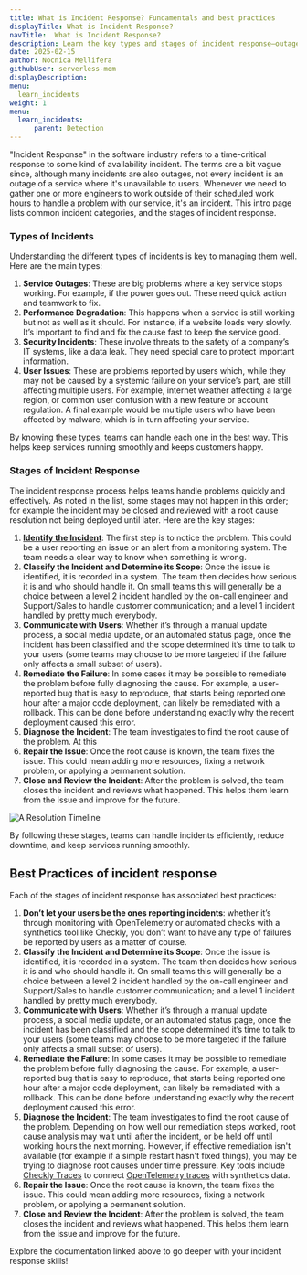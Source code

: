 ```yaml
---
title: What is Incident Response? Fundamentals and best practices
displayTitle: What is Incident Response?
navTitle:  What is Incident Response? 
description: Learn the key types and stages of incident response—outages, performance issues, security events, user‑reported problems—and keep your services resilient.
date: 2025-02-15
author: Nocnica Mellifera
githubUser: serverless-mom
displayDescription: 
menu:
  learn_incidents
weight: 1
menu:
  learn_incidents:
      parent: Detection
---
```

"Incident Response" in the software industry refers to a time-critical response to some kind of availability incident. The terms are a bit vague since, although many incidents are also outages, not every incident is an outage of a service where it's unavailable to users. Whenever we need to gather one or more engineers to work outside of their scheduled work hours to handle a problem with our service, it's an incident. This intro page lists common incident categories, and the stages of incident response.

### Types of Incidents

Understanding the different types of incidents is key to managing them well. Here are the main types:

1. **Service Outages**: These are big problems where a key service stops working. For example, if the power goes out. These need quick action and teamwork to fix.
2. **Performance Degradation**: This happens when a service is still working but not as well as it should. For instance, if a website loads very slowly. It’s important to find and fix the cause fast to keep the service good.
3. **Security Incidents**: These involve threats to the safety of a company’s IT systems, like a data leak. They need special care to protect important information.
4. **User Issues**: These are problems reported by users which, while they may not be caused by a systemic failure on your service’s part, are still affecting multiple users. For example, internet weather affecting a large region, or common user confusion with a new feature or account regulation. A final example would be multiple users who have been affected by malware, which is in turn affecting your service.

By knowing these types, teams can handle each one in the best way. This helps keep services running smoothly and keeps customers happy.

### Stages of Incident Response

The incident response process helps teams handle problems quickly and effectively. As noted in the list, some stages may not happen in this order; for example the incident may be closed and reviewed with a root cause resolution not being deployed until later. Here are the key stages:

1. **[Identify the Incident](/learn/incidents/detection-best-practices/)**: The first step is to notice the problem. This could be a user reporting an issue or an alert from a monitoring system. The team needs a clear way to know when something is wrong.
2. **Classify the Incident and Determine its Scope**: Once the issue is identified, it is recorded in a system. The team then decides how serious it is and who should handle it. On small teams this will generally be a choice between a level 2 incident handled by the on-call engineer and Support/Sales to handle customer communication; and a level 1 incident handled by pretty much everybody.
3. **Communicate with Users**: Whether it’s through a manual update process, a social media update, or an automated status page, once the incident has been classified and the scope determined it’s time to talk to your users (some teams may choose to be more targeted if the failure only affects a small subset of users).
4. **Remediate the Failure**: In some cases it may be possible to remediate the problem before fully diagnosing the cause. For example, a user-reported bug that is easy to reproduce, that starts being reported one hour after a major code deployment, can likely be remediated with a rollback. This can be done before understanding exactly why the recent deployment caused this error.
5. **Diagnose the Incident**: The team investigates to find the root cause of the problem. At this 
6. **Repair the Issue**: Once the root cause is known, the team fixes the issue. This could mean adding more resources, fixing a network problem, or applying a permanent solution.
7. **Close and Review the Incident**: After the problem is solved, the team closes the incident and reviews what happened. This helps them learn from the issue and improve for the future. 

![A Resolution Timeline](/learn/images/incident-response-layers.png)


By following these stages, teams can handle incidents efficiently, reduce downtime, and keep services running smoothly.

## Best Practices of incident response

Each of the stages of incident response has associated best practices:

1. **Don’t let your users be the ones reporting incidents**: whether it’s through monitoring with OpenTelemetry or automated checks with a synthetics tool like Checkly, you don’t want to have any type of failures be reported by users as a matter of course.
2. **Classify the Incident and Determine its Scope**: Once the issue is identified, it is recorded in a system. The team then decides how serious it is and who should handle it. On small teams this will generally be a choice between a level 2 incident handled by the on-call engineer and Support/Sales to handle customer communication; and a level 1 incident handled by pretty much everybody.
3. **Communicate with Users**: Whether it’s through a manual update process, a social media update, or an automated status page, once the incident has been classified and the scope determined it’s time to talk to your users (some teams may choose to be more targeted if the failure only affects a small subset of users).
4. **Remediate the Failure**: In some cases it may be possible to remediate the problem before fully diagnosing the cause. For example, a user-reported bug that is easy to reproduce, that starts being reported one hour after a major code deployment, can likely be remediated with a rollback. This can be done before understanding exactly why the recent deployment caused this error.
5. **Diagnose the Incident**: The team investigates to find the root cause of the problem. Depending on how well our remediation steps worked, root cause analysis may wait until after the incident, or be held off until working hours the next morning. However, if effective remediation isn't available (for example if a simple restart hasn't fixed things), you may be trying to diagnose root causes under time pressure. Key tools include [Checkly Traces](https://www.checklyhq.com/docs/traces-open-telemetry/) to connect [OpenTelemetry traces](https://www.checklyhq.com/learn/opentelemetry/traces/) with synthetics data.
6. **Repair the Issue**: Once the root cause is known, the team fixes the issue. This could mean adding more resources, fixing a network problem, or applying a permanent solution.
7. **Close and Review the Incident**: After the problem is solved, the team closes the incident and reviews what happened. This helps them learn from the issue and improve for the future.

Explore the documentation linked above to go deeper with your incident response skills!